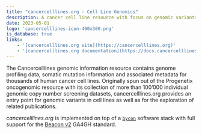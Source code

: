 ```yaml
---
title: "cancercelllines.org - Cell Line Genomics"
description: A cancer cell line resource with focus on genomic variants and CNV profiles
date: 2023-05-01
logo: 'cancercelllines-icon-400x300.png'
is_database: true
links:
	- '[cancercelllines.org site](https://cancercelllines.org)'
	- '[cancercelllines.org documentation](https://docs.cancercelllines.org)'
---
```


The Cancercelllines genomic information resource contains genome profiling data, somatic mutation information and associated metadata for thousands of human cancer cell lines. Originally spun out of the Progenetix oncogenomic resource with its collection of more than 100’000 individual genomic copy number screening datasets, cancercelllines.org provides an entry point for genomic variants in cell lines as well as for the exploration of related publications.

<!--more-->

_cancercelllines.org_ is implemented on top of a [`bycon`](http://bycon.progenetix.org)
software stack with full support for the [Beacon v2](http://docs.genomebeacons.org)
GA4GH standard.
